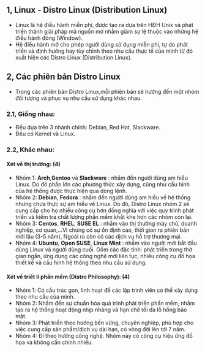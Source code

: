 ## 1, Linux - Distro Linux (Distribution Linux)
* Linux là hệ điều hành miễn phí, được tạo ra dựa trên HĐH Unix và phát triển thành giải pháp mã nguồn mở nhằm giảm sự lệ thuộc vào những hệ điều hành đóng (Window).
* Hệ điều hành mở cho phép người dùng sử dụng miễn phí, tự do phát triển và định hướng hay tùy chỉnh theo nhu cầu thực tế của mình từ đó xuất hiện các Distro Linux (Distribution Linux).
## 2, Các phiên bản Distro Linux
* Trong các phiên bản Distro Linux,mỗi phiên bản sẽ hướng đến một nhóm đối tượng và phục vụ nhu cầu sử dụng khác nhau.
### 2.1, Giống nhau:
* Đều dựa trên 3 nhánh chính: Debian, Red Hat, Slackware.
* Đều có Kernel và Linux.
### 2.2, Khác nhau:
#### Xét về thị trường: (4)
* Nhóm 1: **Arch**,**Gentoo** và **Slackware** : nhắm đến người dùng am hiểu Linux. Do đó phần lớn các phương thức xây dựng, cũng như cấu hình của hệ thống được thực hiện qua dòng lệnh.
* Nhóm 2: **Debian**, **Fedora** : nhắm đến người dùng am hiểu về hệ thống nhưng chưa thực sự am hiểu về Linux. Do đó, Distro Linux nhóm 2 sẽ cung cấp cho họ nhiều công cụ hơn đồng nghĩa với việc quy trình phát triển và kiểm tra chất lượng phần mềm khắt khe hơn các nhóm còn lại.
* Nhóm 3: **Centos**, **RHEL**, **SUSE EL** : nhắm vào thị thường máy chủ, doanh nghiệp, cơ quan,...Vì chúng có sự ổn định cao, thời gian ra phiên bản mới lâu (3-5 năm), Ngoài ra còn có các dịch vụ hỗ trợ thương mại.
* Nhóm 4: **Ubuntu**, **Open SUSE**, **Linux Mint** : nhắm vào người mới bắt đầu dùng Linux và người dùng cuối. Gồm các đặc tính: phát triển trong thờ gian ngắn, ứng dụng các công nghệ mới liên tục, nhiều công cụ đồ họa thiết kế và cấu hình hệ thống theo nhu cầu sử dụng.
 #### Xét về triết lí phần mềm (Distro Philosophy): (4)
 * Nhóm 1: Có cấu trúc gọn, linh hoạt để các lập trình viên có thể xây dựng theo nhu cầu của mình.
 * Nhóm 2: Nhắm đến sự chuẩn hóa quá trình phát triển phần mềm, nhằm tạo ra hệ thống hoạt động nhịp nhàng và hạn chế tối đa lỗ hổng bảo mật.
 * Nhóm 3: Phát triển theo hướng bền vững, chuyên nghiệp, phù hợp cho việc cung cấp sản phẩm/dịch vụ dài hạn, có vòng đời lên tới 7 năm.
 * Nhóm 4: Đi theo hướng công nghệ. Nhóm này có công cụ hiệu ứng đồ họa và không cần chỉnh nhiều.
